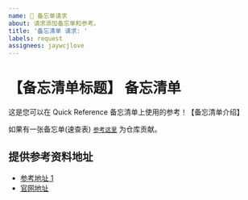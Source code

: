 ```yaml
---
name: 🤙 备忘单请求
about: 请求添加备忘单和参考。
title: '备忘清单 请求: '
labels: request
assignees: jaywcjlove
---
```

【备忘清单标题】 备忘清单
===

这是您可以在 Quick Reference 备忘清单上使用的参考！【备忘清单介绍】


如果有一张备忘单(速查表) [`参考这里`](https://github.com/jaywcjlove/reference/blob/main/CONTRIBUTING.md) 为仓库贡献。

提供参考资料地址
----

- [参考地址 1](https://xxx.com)
- [官网地址](https://xxx.com)
